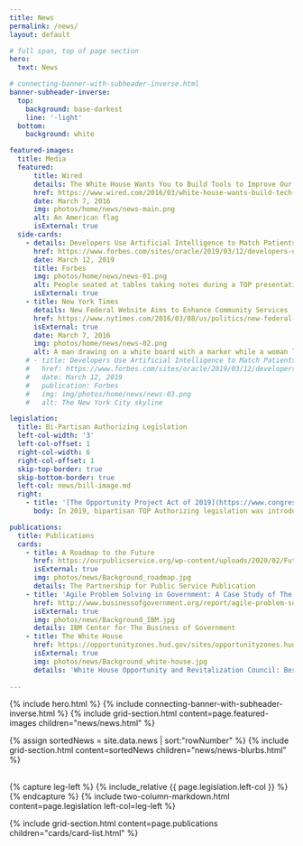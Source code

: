 ```yaml
---
title: News
permalink: /news/
layout: default

# full span, top of page section
hero:
  text: News

# connecting-banner-with-subheader-inverse.html
banner-subheader-inverse:
  top:
    background: base-darkest
    line: '-light'
  bottom:
    background: white

featured-images:
  title: Media
  featured:
      title: Wired
      details: The White House Wants You to Build Tools to Improve Our Cities
      href: https://www.wired.com/2016/03/white-house-wants-build-tech-tools-data/
      date: March 7, 2016
      img: photos/home/news/news-main.png
      alt: An American flag
      isExternal: true
  side-cards:
    - details: Developers Use Artificial Intelligence to Match Patients to Clinical Trials
      href: https://www.forbes.com/sites/oracle/2019/03/12/developers-use-artificial-intelligence-to-match-patients-to-clinical-trials/#72d2630b1345
      date: March 12, 2019
      title: Forbes
      img: photos/home/news/news-01.png
      alt: People seated at tables taking notes during a TOP presentation
      isExternal: true
    - title: New York Times
      details: New Federal Website Aims to Enhance Community Services
      href: https://www.nytimes.com/2016/03/08/us/politics/new-federal-website-aims-to-enhance-community-services.html?searchResultPosition=1
      isExternal: true
      date: March 7, 2016
      img: photos/home/news/news-02.png
      alt: A man drawing on a white board with a marker while a woman looks on
    # - title: Developers Use Artificial Intelligence to Match Patients to Clinical Trials
    #   href: https://www.forbes.com/sites/oracle/2019/03/12/developers-use-artificial-intelligence-to-match-patients-to-clinical-trials/#72d2630b1345
    #   date: March 12, 2019
    #   publication: Forbes
    #   img: img/photos/home/news/news-03.png
    #   alt: The New York City skyline

legislation:
  title: Bi-Partisan Authorizing Legislation
  left-col-width: '3'
  left-col-offset: 1
  right-col-width: 6
  right-col-offset: 1
  skip-top-border: true
  skip-bottom-border: true
  left-col: news/bill-image.md
  right:
    - title: '[The Opportunity Project Act of 2019](https://www.congress.gov/bill/116th-congress/house-bill/3528/text?r=16&s=1)'
      body: In 2019, bipartisan TOP Authorizing legislation was introduced in congress, which directs the Secretary of Commerce to carry out a program to facilitate the development of digital products for the public, and for other purposes. This authorizing bill is a major step toward institutionalizing TOP in government.

publications:
  title: Publications
  cards:
    - title: A Roadmap to the Future
      href: https://ourpublicservice.org/wp-content/uploads/2020/02/Future-of-Government.pdf
      isExternal: true
      img: photos/news/Background_roadmap.jpg
      details: The Partnership for Public Service Publication
    - title: 'Agile Problem Solving in Government: A Case Study of The Opportunity Project'
      href: http://www.businessofgovernment.org/report/agile-problem-solving-government-case-study-opportunity-project
      isExternal: true
      img: photos/news/Background_IBM.jpg
      details: IBM Center for The Business of Government
    - title: The White House
      href: https://opportunityzones.hud.gov/sites/opportunityzones.hud.gov/files/documents/OZ_Best_Practices_Report.pdf
      isExternal: true
      img: photos/news/Background_white-house.jpg
      details: 'White House Opportunity and Revitalization Council: Best Practices Report to the President'
    
---
```


{% include hero.html %}
{% include connecting-banner-with-subheader-inverse.html %}
{% include grid-section.html content=page.featured-images children="news/news.html" %}

{% assign sortedNews = site.data.news | sort:"rowNumber" %}
{% include grid-section.html content=sortedNews children="news/news-blurbs.html" %}

<br/>
{% capture leg-left %}
  {% include_relative {{ page.legislation.left-col }} %}
{% endcapture %}
{% include two-column-markdown.html content=page.legislation left-col=leg-left %}

{% include grid-section.html content=page.publications children="cards/card-list.html" %}

